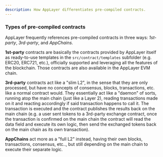```yaml
---
description: How AppLayer differentiates pre-compiled contracts.
---
```


### Types of pre-compiled contracts

AppLayer frequently references pre-compiled contracts in three ways: *1st-party*, *3rd-party*, and *AppChains*.

**1st-party** contracts are basically the contracts provided by AppLayer itself as ready-to-use templates in the `src/contract/templates` subfolder (e.g. ERC20, ERC721, etc.), officially supported and leveraging all the features of the blockchain. Those contracts are also available in the AppLayer EVM chain.

**3rd-party** contracts act like a "slim L2", in the sense that they are only processed, but have no concepts of consensus, blocks, transactions, etc. like a normal contract would. They essentially act like a "daemon" of sorts, running atop the main chain (just like a Layer 2), reading transactions made on it and reacting accordingly if said transaction happens to call it. The transaction is executed and the contract publishes the results back on the main chain (e.g. a user sent tokens to a 3rd-party exchange contract, once the transaction is confirmed on the main chain the contract will read the data field and execute its own logic, then send the exchanged tokens back on the main chain as its own transaction).

**AppChains** act more as a "full L2" instead, having their own blocks, transactions, consensus, etc.., but still depending on the main chain to execute their separate logic.
